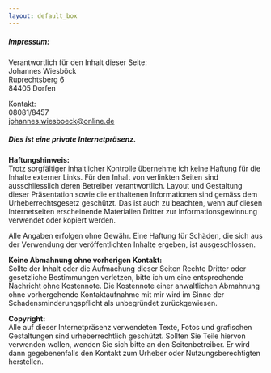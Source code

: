 ```yaml
---
layout: default_box
---
```


##### Impressum:

Verantwortlich für den Inhalt dieser Seite:  
Johannes Wiesböck  
Ruprechtsberg 6  
84405 Dorfen  

Kontakt:  
08081/8457  
[johannes.wiesboeck@online.de](mailto:johannes.wiesboeck@online.de)

##### Dies ist eine private Internetpräsenz.

**Haftungshinweis:**  
Trotz sorgfältiger inhaltlicher Kontrolle übernehme ich keine Haftung für die Inhalte externer Links. Für den Inhalt von verlinkten Seiten sind ausschliesslich deren Betreiber verantwortlich. Layout und Gestaltung dieser Präsentation sowie die enthaltenen Informationen sind gemäss dem Urheberrechtsgesetz geschützt. Das ist auch zu beachten, wenn auf diesen Internetseiten erscheinende Materialien Dritter zur Informationsgewinnung verwendet oder kopiert werden.

Alle Angaben erfolgen ohne Gewähr. Eine Haftung für Schäden, die sich aus der Verwendung der veröffentlichten Inhalte ergeben, ist ausgeschlossen.

**Keine Abmahnung ohne vorherigen Kontakt:**  
Sollte der Inhalt oder die Aufmachung dieser Seiten Rechte Dritter oder gesetzliche Bestimmungen verletzen, bitte ich um eine entsprechende Nachricht ohne Kostennote. Die Kostennote einer anwaltlichen Abmahnung ohne vorhergehende Kontaktaufnahme mit mir wird im Sinne der Schadensminderungspflicht als unbegründet zurückgewiesen.

**Copyright:**  
Alle auf dieser Internetpräsenz verwendeten Texte, Fotos und grafischen Gestaltungen sind urheberrechtlich geschützt. Sollten Sie Teile hiervon verwenden wollen, wenden Sie sich bitte an den Seitenbetreiber. Er wird dann gegebenenfalls den Kontakt zum Urheber oder Nutzungsberechtigten herstellen.
